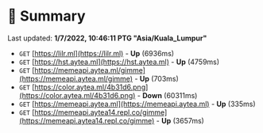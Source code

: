 # 📖 Summary
Last updated: **1/7/2022, 10:46:11 PTG "Asia/Kuala_Lumpur"**

- `GET` [https://lilr.ml](https://lilr.ml) - **Up** (6936ms)
- `GET` [https://hst.aytea.ml](https://hst.aytea.ml) - **Up** (4759ms)
- `GET` [https://memeapi.aytea.ml/gimme](https://memeapi.aytea.ml/gimme) - **Up** (703ms)
- `GET` [https://color.aytea.ml/4b31d6.png](https://color.aytea.ml/4b31d6.png) - **Down** (60311ms)
- `GET` [https://memeapi.aytea.ml](https://memeapi.aytea.ml) - **Up** (335ms)
- `GET` [https://memeapi.aytea14.repl.co/gimme](https://memeapi.aytea14.repl.co/gimme) - **Up** (3657ms)
